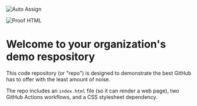 ![Auto Assign](https://github.com/Kindlegate-Foundation-CoWorkDesk/demo-repository/actions/workflows/auto-assign.yml/badge.svg)

![Proof HTML](https://github.com/Kindlegate-Foundation-CoWorkDesk/demo-repository/actions/workflows/proof-html.yml/badge.svg)

# Welcome to your organization's demo respository
This code repository (or "repo") is designed to demonstrate the best GitHub has to offer with the least amount of noise.

The repo includes an `index.html` file (so it can render a web page), two GitHub Actions workflows, and a CSS stylesheet dependency.
